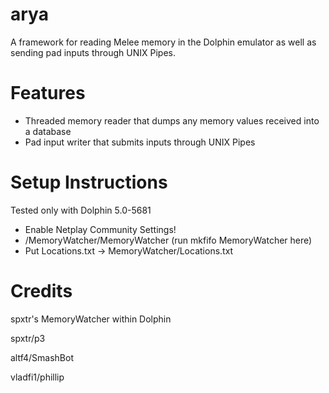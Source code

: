 # arya
A framework for reading Melee memory in the Dolphin emulator as well as sending pad inputs through UNIX Pipes.

# Features
- Threaded memory reader that dumps any memory values received into a database
- Pad input writer that submits inputs through UNIX Pipes

# Setup Instructions
Tested only with Dolphin 5.0-5681
- Enable Netplay Community Settings!
- /MemoryWatcher/MemoryWatcher (run mkfifo MemoryWatcher here)
- Put Locations.txt -> MemoryWatcher/Locations.txt

# Credits 
spxtr's MemoryWatcher within Dolphin

spxtr/p3

altf4/SmashBot

vladfi1/phillip
